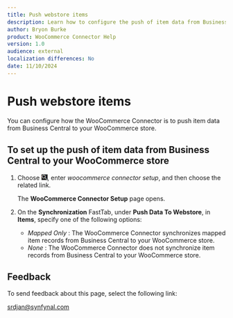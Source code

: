 ```yaml
---
title: Push webstore items
description: Learn how to configure the push of item data from Business Central to your WooCommerce store.
author: Bryon Burke
product: WooCommerce Connector Help
version: 1.0
audience: external
localization differences: No
date: 11/10/2024
---
```


<!-- markdownlint-disable MD006 MD007 MD009 MD024 MD025 MD033 -->
<!--// cspell:ignore  markdownlint allowfullscreen keyframes webstore woocommerce -->

# Push webstore items

You can configure how the WooCommerce Connector is to push item data from Business Central to your WooCommerce store.

## To set up the push of item data from Business Central to your WooCommerce store

1. Choose ![Lightbulb that opens the Tell Me feature.](media/ui-search/search_small.png "Tell me what you want to do"), enter <i>woocommerce connector setup</i>, and then choose the related link.

   The <b>WooCommerce Connector Setup</b> page opens.

1. On the <b>Synchronization</b> FastTab, under <b>Push Data To Webstore</b>, in <b>Items</b>, specify one of the following options:
     - <i>Mapped Only</i> : The WooCommerce Connector synchronizes mapped item records from Business Central to your WooCommerce store.
     - <i>None</i> : The WooCommerce Connector does not synchronize item records from Business Central to your WooCommerce store.

## Feedback

To send feedback about this page, select the following link:

[srdjan@synfynal.com](mailto:srdjan@synfynal.com?subject=Documentation%20Feedback%20Product%20Docs:%20push-webstore-items)
